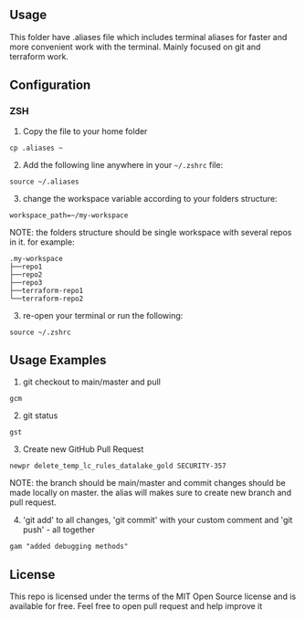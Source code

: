## Usage

This folder have .aliases file which includes terminal aliases for faster and more convenient work with the terminal. Mainly focused on git and terraform work.


## Configuration

### ZSH

1. Copy the file to your home folder 
```
cp .aliases ~
```

2. Add the following line anywhere in your `~/.zshrc` file:
```
source ~/.aliases
```

3. change the workspace variable according to your folders structure:
```
workspace_path=~/my-workspace
```

NOTE: the folders structure should be single workspace with several repos in it.
for example:
```
.my-workspace
├──repo1
├──repo2
├──repo3
├──terraform-repo1
└──terraform-repo2

```

3. re-open your terminal or run the following:
```
source ~/.zshrc
```

## Usage Examples

1. git checkout to main/master and pull
```
gcm
```


2. git status 
```
gst
```


3. Create new GitHub Pull Request
```
newpr delete_temp_lc_rules_datalake_gold SECURITY-357
```
NOTE: the branch should be main/master and commit changes should be made locally on master. the alias will makes sure to create new branch and pull request. 


4. 'git add' to all changes, 'git commit' with your custom comment and 'git push' - all together
```
gam "added debugging methods"
```


## License

This repo is licensed under the terms of the MIT Open Source
license and is available for free.
Feel free to open pull request and help improve it
